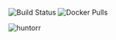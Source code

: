 ![Build Status](https://github.com/TheWicklowWolf/Huntorr/actions/workflows/main.yml/badge.svg)
![Docker Pulls](https://img.shields.io/docker/pulls/thewicklowwolf/huntorr.svg)

<p align="center">
  
![huntorr](https://github.com/TheWicklowWolf/Huntorr/assets/111055425/792f991c-b202-436c-a6d9-4f8244e24c17)

</p>


    

